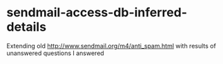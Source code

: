 # sendmail-access-db-inferred-details
Extending old http://www.sendmail.org/m4/anti_spam.html with results of unanswered questions I answered
